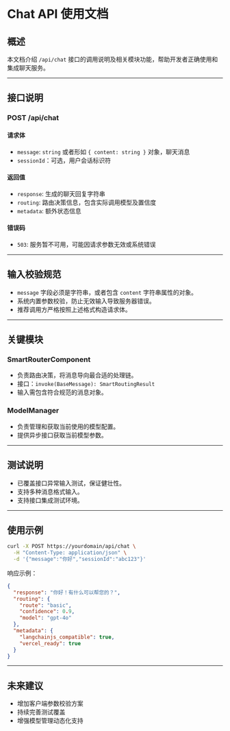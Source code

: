 # Chat API 使用文档

## 概述
本文档介绍 `/api/chat` 接口的调用说明及相关模块功能，帮助开发者正确使用和集成聊天服务。

---

## 接口说明

### POST /api/chat

#### 请求体
- `message`: `string` 或者形如 `{ content: string }` 对象，聊天消息
- `sessionId`：可选，用户会话标识符

#### 返回值
- `response`: 生成的聊天回复字符串
- `routing`: 路由决策信息，包含实际调用模型及置信度
- `metadata`: 额外状态信息

#### 错误码
- `503`: 服务暂不可用，可能因请求参数无效或系统错误

---

## 输入校验规范
- `message` 字段必须是字符串，或者包含 `content` 字符串属性的对象。
- 系统内置参数校验，防止无效输入导致服务器错误。
- 推荐调用方严格按照上述格式构造请求体。

---

## 关键模块

### SmartRouterComponent
- 负责路由决策，将消息导向最合适的处理链。
- 接口：`invoke(BaseMessage): SmartRoutingResult`
- 输入需包含符合规范的消息对象。

### ModelManager
- 负责管理和获取当前使用的模型配置。
- 提供异步接口获取当前模型参数。

---

## 测试说明
- 已覆盖接口异常输入测试，保证健壮性。
- 支持多种消息格式输入。
- 支持接口集成测试环境。

---

## 使用示例

```bash
curl -X POST https://yourdomain/api/chat \
  -H "Content-Type: application/json" \
  -d '{"message":"你好","sessionId":"abc123"}'
```

响应示例：

```json
{
  "response": "你好！有什么可以帮您的？",
  "routing": {
    "route": "basic",
    "confidence": 0.9,
    "model": "gpt-4o"
  },
  "metadata": {
    "langchainjs_compatible": true,
    "vercel_ready": true
  }
}
```

---

## 未来建议
- 增加客户端参数校验方案
- 持续完善测试覆盖
- 增强模型管理动态化支持
